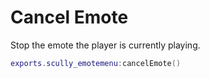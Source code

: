 # Cancel Emote

Stop the emote the player is currently playing.
```lua
exports.scully_emotemenu:cancelEmote()
```
